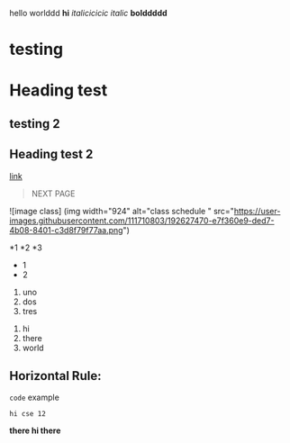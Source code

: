 hello worlddd
**hi**
*italicicicic*
_italic_
__bolddddd__
# testing 
Heading test
==========
## testing 2
Heading test 2
------
[link](www.google.com)
> NEXT PAGE

![image class] 
(img width="924" alt="class schedule " src="https://user-images.githubusercontent.com/111710803/192627470-e7f360e9-ded7-4b08-8401-c3d8f79f77aa.png")

*1
*2
*3
- 1 
- 2
1. uno
2. dos
3. tres

1) hi 
2) there
3) world

Horizontal Rule: 
----

`code` example

```
hi cse 12
```

**there hi there**
